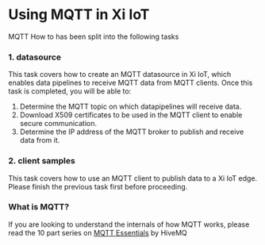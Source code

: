 # Using MQTT in Xi IoT

MQTT How to has been split into the following tasks
### 1. datasource
This task covers how to create an MQTT datasource in Xi IoT, which enables data pipelines to receive MQTT data from MQTT clients.
Once this task is completed, you will be able to:
1. Determine the MQTT topic on which datapipelines will receive data.
2. Download X509 certificates to be used in the MQTT client to enable secure communication.
3. Determine the IP address of the MQTT broker to publish and receive data from it.

### 2. client samples
This task covers how to use an MQTT client to publish data to a Xi IoT edge. Please finish the previous task first before proceeding.

### What is MQTT?
If you are looking to understand the internals of how MQTT works, please read the 10 part series on [MQTT Essentials](https://www.hivemq.com/tags/mqtt-essentials/) by HiveMQ
